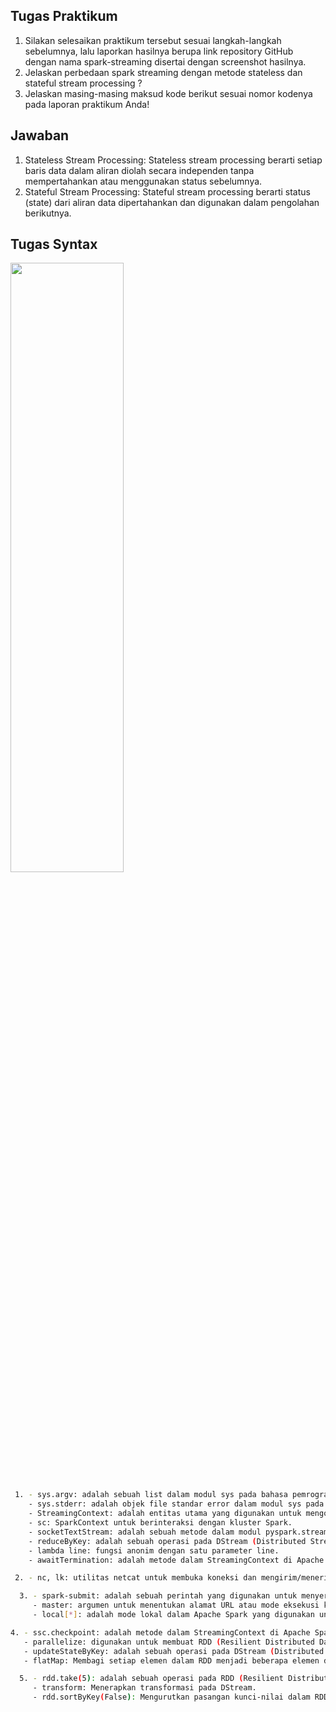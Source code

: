 ## Tugas Praktikum
1. Silakan selesaikan praktikum tersebut sesuai langkah-langkah sebelumnya, lalu laporkan hasilnya berupa link repository GitHub dengan nama spark-streaming disertai dengan screenshot hasilnya.
2. Jelaskan perbedaan spark streaming dengan metode stateless dan stateful stream processing ?
3. Jelaskan masing-masing maksud kode berikut sesuai nomor kodenya pada laporan praktikum Anda!
## Jawaban
1. Stateless Stream Processing: Stateless stream processing berarti setiap baris data dalam aliran diolah secara independen tanpa mempertahankan atau menggunakan status sebelumnya. 
2.  Stateful Stream Processing: Stateful stream processing berarti status (state) dari aliran data dipertahankan dan digunakan dalam pengolahan berikutnya.
## Tugas Syntax
<img src = 'https://github.com/rijalammar1/Chapter5_BIGDATA/assets/75898886/7a0515f5-234b-45e7-b6a3-776c3895d5c0' width=60% height=50%>

 ```sh
  1. - sys.argv: adalah sebuah list dalam modul sys pada bahasa pemrograman Python. List ini berisi argumen baris perintah yang diberikan saat menjalankan skrip Python dari baris perintah atau terminal.
     - sys.stderr: adalah objek file standar error dalam modul sys pada bahasa pemrograman Python.
     - StreamingContext: adalah entitas utama yang digunakan untuk mengonfigurasi dan mengendalikan proses streaming data dalam Spark Streaming.
     - sc: SparkContext untuk berinteraksi dengan kluster Spark.
     - socketTextStream: adalah sebuah metode dalam modul pyspark.streaming di Apache Spark yang digunakan untuk membuat DStream (Distributed Stream) yang membaca data dari socket TCP.
     - reduceByKey: adalah sebuah operasi pada DStream (Distributed Stream) dalam modul pyspark.streaming di Apache Spark yang digunakan untuk menggabungkan nilai-nilai yang memiliki kunci yang sama dalam setiap batch dari DStream.
     - lambda line: fungsi anonim dengan satu parameter line.
     - awaitTermination: adalah metode dalam StreamingContext di Apache Spark yang digunakan untuk menunggu hingga streaming job selesai atau dihentikan secara manual.
  ```
 ```sh
  2. - nc, lk: utilitas netcat untuk membuka koneksi dan mengirim/menerima data melalui jaringan.
  ```
```sh
  3. - spark-submit: adalah sebuah perintah yang digunakan untuk menyerahkan (submit) aplikasi Spark untuk dieksekusi di dalam cluster Spark. Ini adalah utilitas baris perintah yang disediakan oleh Apache Spark.
     - master: argumen untuk menentukan alamat URL atau mode eksekusi kluster Spark.
     - local[*]: adalah mode lokal dalam Apache Spark yang digunakan untuk menjalankan aplikasi Spark di dalam satu mesin secara lokal, menggunakan semua core yang tersedia.
  ```
   ```sh
  4. - ssc.checkpoint: adalah metode dalam StreamingContext di Apache Spark yang digunakan untuk mengatur titik kontrol (checkpoint) untuk aplikasi streaming.
      - parallelize: digunakan untuk membuat RDD (Resilient Distributed Dataset) dari koleksi data yang ada dalam bahasa pemrograman Python. 
      - updateStateByKey: adalah sebuah operasi pada DStream (Distributed Stream) dalam modul pyspark.streaming di Apache Spark yang digunakan untuk menggabungkan nilai baru dengan status yang ada dalam setiap batch dari DStream.
      - flatMap: Membagi setiap elemen dalam RDD menjadi beberapa elemen dalam bentuk yang berbeda.
  ```

```sh
  5. - rdd.take(5): adalah sebuah operasi pada RDD (Resilient Distributed Dataset) di Apache Spark yang digunakan untuk mengambil sejumlah elemen dari RDD dalam bentuk array, dengan jumlah elemen yang diambil sesuai dengan parameter yang diberikan.
     - transform: Menerapkan transformasi pada DStream.
     - rdd.sortByKey(False): Mengurutkan pasangan kunci-nilai dalam RDD berdasarkan kunci secara menurun (descending order).
  ```
